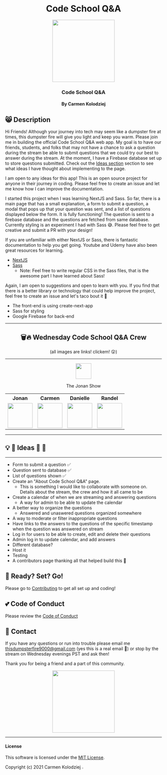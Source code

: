<div align="center">

# Code School Q&A

<img src="https://assets.vogue.com/photos/5fc7e5ded326e9a7dba5f8b3/master/w_1600%2Cc_limit/0_08FXLCON4eRuhTz3.gif" width="200"/>

### Code School Q&A

#### By Carmen Kolodziej

</div>

## 😸 Description

Hi Friends! Although your journey into tech may seem like a dumpster fire at times, this dumpster fire will give you light and keep you warm. Please join me in building the official Code School Q&A web app. My goal is to have our friends, students, and folks that may not have a chance to ask a question during the stream be able to submit questions that we could try our best to answer during the stream. At the moment, I have a Firebase database set up to store questions submitted. Check out the [Ideas section](#ideas) section to see what ideas I have thought about implementing to the page.

I am open to any ideas for this app! This is an open source project for anyone in their journey in coding. Please feel free to create an issue and let me know how I can improve the documentation.

I started this project when I was learning NextJS and Sass. So far, there is a main page that has a small explanation, a form to submit a question, a modal that pops up that your question was sent, and a list of questions displayed below the form. It is fully functioning! The question is sent to a firebase database and the questions are fetched from same database. Currently styling is an experiment I had with Sass 😅. Please feel free to get creative and submit a PR with your design!

If you are unfamiliar with either NextJS or Sass, there is fantastic documentation to help you get going. Youtube and Udemy have also been great resources for learning.

- [NextJS](https://nextjs.org/docs/getting-started)
- [Sass](https://sass-lang.com/documentation)
  - Note: Feel free to write regular CSS in the Sass files, that is the awesome part I have learned about Sass!

Again, I am open to suggestions and open to learn with you. If you find that there is a better library or technology that could help improve the project, feel free to create an issue and let's taco bout it 🌮

- The front-end is using create-next-app
- Sass for styling
- Google Firebase for back-end

<hr/>

<div align="center">

## 🗑🔥 Wednesday Code School Q&A Crew

(all images are links! clickem! 😲)

<hr/>
<a href="https://www.twitch.tv/thejonanshow" rel="some text">
  <img src="https://visualpharm.com/assets/598/Twitch-595b40b65ba036ed117d4612.svg" width="50px" height="auto" >
</a>

The Jonan Show

</div>

<table style="width:100%;text-align:center;">
  <tr>
    <th style="text-align:center;">Jonan</th>
    <th style="text-align:center;">Carmen</th> 
    <th style="text-align:center;">Danielle</th>
    <th style="text-align:center;">Randel</th>
  </tr>
  <tr>
    <td style="text-align:center;">
      <a href="https://twitter.com/thejonanshow">
        <img src="https://pbs.twimg.com/profile_images/1399447305175003136/SLINY4BP_400x400.jpg" width="80px" height="auto">
      </a>
    </td>
    <td>
      <a href="https://twitter.com/carmenkolohe">
        <img src="https://pbs.twimg.com/profile_images/1364242296544194562/CvXn_7LF_400x400.jpg" width="80px" height="auto">
      </a>
    </td>
    <td>
      <a href="https://twitter.com/danitcodes">
        <img src="https://pbs.twimg.com/profile_images/1399770287491715074/WS0HKjSo_400x400.jpg" width="80px" height="auto">
      </a>
    </td>
    <td>
      <a href="https://twitter.com/codingmoore">
        <img src="https://pbs.twimg.com/profile_images/1392891142044217348/0crK_ED2_400x400.jpg" width="80px" height="auto">
      </a>
    </td>
  </tr>  
</table>
<hr/>

<h2 id="ideas">💡 🤔 Ideas 🤯 🤩</h2>
<hr/>

- Form to submit a question ✅
- Question sent to database ✅
- List of questions shown ✅
- Create an "About Code School Q&A" page.
  - This is something I would like to collaborate with someone on. Details about the stream, the crew and how it all came to be
- Create a calendar of when we are streaming and answering questions
  - A way for admin to be able to update the calendar
- A better way to organize the questions
  - Answered and unaswered questions organized somewhere
- A way to moderate or filter inappropriate questions
- Have links to the answers to the questions of the specific timestamp when the question was answered on stream
- Log in for users to be able to create, edit and delete their questions
- Admin log in to update calendar, and add answers
- Different database?
- Host it
- Testing
- A contributors page thanking all that helped build this 💜

</details>

## 🦾 Ready? Set? Go!

Please go to [Contributing](CONTRIBUTING.md) to get all set up and coding!

## 💕 Code of Conduct

Please review the [Code of Conduct](CODE_OF_CONDUCT.md)

## 💌 Contact

If you have any questions or run into trouble please email me <thisdumpsterfire9000@gmail.com> (yes this is a real email 🤪) or stop by the stream on Wednesday evenings PST and ask then!

Thank you for being a friend and a part of this community.

<div align="center">
<img src="https://media.giphy.com/media/cMhPpDTQnk0eZDQiZk/giphy-downsized-large.gif" width="200px" height="auto">
</div>
<hr/>

#### License

This software is licensed under the [MIT License](https://choosealicense.com/licenses/mit/).

Copyright (c) 2021 Carmen Kolodziej <img src="https://encrypted-tbn0.gstatic.com/images?q=tbn:ANd9GcR8Q_3EVY7j95tTyemJwWxMR7jwvUK7gPe0_w&usqp=CAU" width="2%" height="auto">
